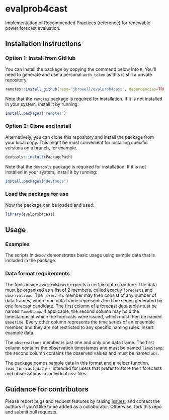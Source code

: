 # evalprob4cast
Implementation of Recommended Practices (reference) for renewable power forecast evaluation.

## Installation instructions

### Option 1: Install from GitHub
You can install the package by copying the command below into `R`. You'll need to generate and use a personal `auth_token` as this is still a private repository.
``` r
remotes::install_github(repo="jbrowell/evalprob4cast", dependencies=TRUE, auth_token)
```
Note that the `remotes` package is required for installation. If it is not installed in your system, install it by running:
``` r
install.packages("remotes")
```

### Option 2: Clone and install
Alternatively, you can clone this repository and install the package from your local copy. This might be most convenient for installing specific versions on a branch, for example.
```r
devtools::install(PackagePath)
```
Note that the `devtools` package is required for installation. If it is not installed in your system, install it by running:
```r
install.packages("devtools")
```


### Load the package for use
Now the package can be loaded and used:
``` r
library(evalprob4cast)
```

## Usage

### Examples
The scripts in `demo/` demonstrates basic usage using sample data that is included in the package.

### Data format requirements

The tools inside `evalprob4cast` expects a certain data structure. The data must be organized as a list of 2 members, called exactly `forecasts` and `observations`. The `forecasts` member may then consist of any number of data frames, where one data frame represents the time series generated by one forecast candidate. The first column of a forecast data table must be named `TimeStamp`. If applicable, the second column may hold the timestamps at which the forecasts were issued, which must then be named `BaseTime`. Every other column represents the time series of an ensemble member, and they are not restricted to any specific naming rules. Insert example data.

The `observations` member is just one and only one data frame. The first column contains the observation timestamps and must be named `TimeStamp`; the second column contains the observed values and must be named `obs`.

The package comes sample data in this format and a helper function, `load_forecast_data()`, intended for users that prefer to store their forecasts and observations in individual csv-files.

## Guidance for contributors

Please report bugs and request features by raising [issues](https://github.com/jbrowell/evalprob4cast/issues), and contact the authors if you'd like to be added as a collaborator. Otherwise, fork this repo and submit pull requests.
